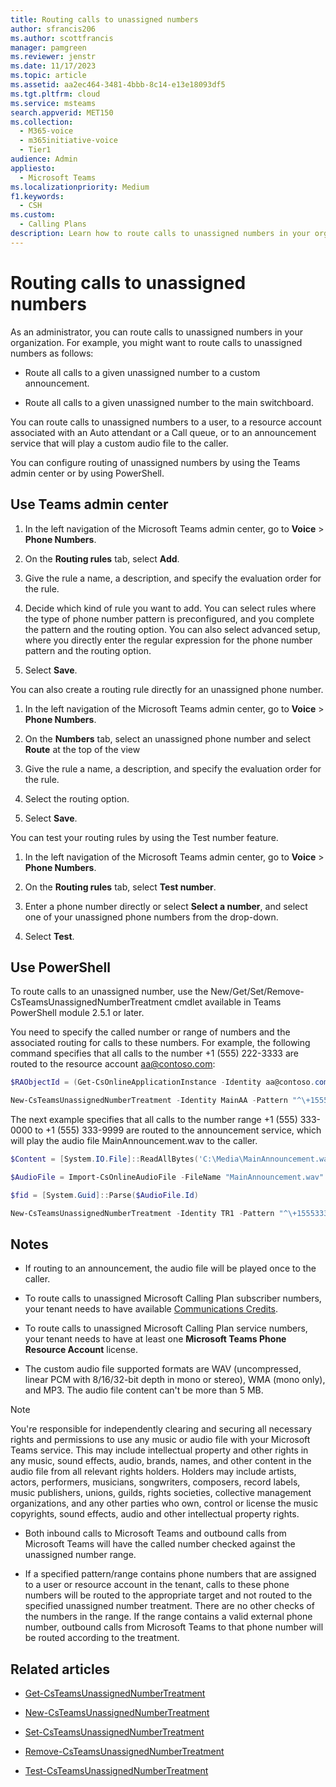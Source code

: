 ```yaml
---
title: Routing calls to unassigned numbers
author: sfrancis206
ms.author: scottfrancis
manager: pamgreen
ms.reviewer: jenstr
ms.date: 11/17/2023
ms.topic: article
ms.assetid: aa2ec464-3481-4bbb-8c14-e13e18093df5
ms.tgt.pltfrm: cloud
ms.service: msteams
search.appverid: MET150
ms.collection: 
  - M365-voice
  - m365initiative-voice
  - Tier1
audience: Admin
appliesto: 
  - Microsoft Teams
ms.localizationpriority: Medium
f1.keywords: 
  - CSH
ms.custom: 
  - Calling Plans
description: Learn how to route calls to unassigned numbers in your organization.
---
```


# Routing calls to unassigned numbers

As an administrator, you can route calls to unassigned numbers in your organization. For example, you might want to route calls to unassigned numbers as follows: 

- Route all calls to a given unassigned number to a custom announcement.

- Route all calls to a given unassigned number to the main switchboard.

You can route calls to unassigned numbers to a user, to a resource account associated with an Auto attendant or a Call queue, or to an announcement service that will play a custom audio file to the caller.

You can configure routing of unassigned numbers by using the Teams admin center or by using PowerShell.

## Use Teams admin center

1. In the left navigation of the Microsoft Teams admin center, go to **Voice** > **Phone Numbers**.

2. On the **Routing rules** tab, select **Add**.

3. Give the rule a name, a description, and specify the evaluation order for the rule.

4. Decide which kind of rule you want to add. You can select rules where the type of phone number pattern is preconfigured, and you complete the pattern and the routing option. You can also select advanced setup, where you directly enter the regular expression for the phone number pattern and the routing option.

5. Select **Save**.

You can also create a routing rule directly for an unassigned phone number.

1. In the left navigation of the Microsoft Teams admin center, go to **Voice** > **Phone Numbers**.

2. On the **Numbers** tab, select an unassigned phone number and select **Route** at the top of the view

4. Give the rule a name, a description, and specify the evaluation order for the rule.

4. Select the routing option.

5. Select **Save**.

You can test your routing rules by using the Test number feature.

1. In the left navigation of the Microsoft Teams admin center, go to **Voice** > **Phone Numbers**.

2. On the **Routing rules** tab, select **Test number**.

3. Enter a phone number directly or select **Select a number**, and select one of your unassigned phone numbers from the drop-down.

4. Select **Test**.


## Use PowerShell

To route calls to an unassigned number, use the New/Get/Set/Remove-CsTeamsUnassignedNumberTreatment cmdlet available in Teams PowerShell module 2.5.1 or later.

You need to specify the called number or range of numbers and the associated routing for calls to these numbers. For example, the following command specifies that all calls to the number +1 (555) 222-3333 are routed to the resource account aa@contoso.com:

``` PowerShell
$RAObjectId = (Get-CsOnlineApplicationInstance -Identity aa@contoso.com).ObjectId

New-CsTeamsUnassignedNumberTreatment -Identity MainAA -Pattern "^\+15552223333$" -TargetType ResourceAccount -Target $RAObjectId -TreatmentPriority 1
```

The next example specifies that all calls to the number range +1 (555) 333-0000 to +1 (555) 333-9999 are routed to the announcement service, which will play the audio file MainAnnouncement.wav to the caller.

```PowerShell
$Content = [System.IO.File]::ReadAllBytes('C:\Media\MainAnnouncement.wav')

$AudioFile = Import-CsOnlineAudioFile -FileName "MainAnnouncement.wav" -Content $Content

$fid = [System.Guid]::Parse($AudioFile.Id)

New-CsTeamsUnassignedNumberTreatment -Identity TR1 -Pattern "^\+1555333\d{4}$" -TargetType Announcement -Target $fid.Guid -TreatmentPriority 2
```

## Notes

- If routing to an announcement, the audio file will be played once to the caller.

- To route calls to unassigned Microsoft Calling Plan subscriber numbers, your tenant needs to have available [Communications Credits](what-are-communications-credits.md).

- To route calls to unassigned Microsoft Calling Plan service numbers, your tenant needs to have at least one **Microsoft Teams Phone Resource Account** license.

- The custom audio file supported formats are WAV (uncompressed, linear PCM with 8/16/32-bit depth in mono or stereo), WMA (mono only), and MP3. The audio file content can't be more than 5 MB.

> [!NOTE]
> You're responsible for independently clearing and securing all necessary rights and permissions to use any music or audio file with your Microsoft Teams service. This may include intellectual property and other rights in any music, sound effects, audio, brands, names, and other content in the audio file from all relevant rights holders. Holders may include artists, actors, performers, musicians, songwriters, composers, record labels, music publishers, unions, guilds, rights societies, collective management organizations, and any other parties who own, control or license the music copyrights, sound effects, audio and other intellectual property rights.

- Both inbound calls to Microsoft Teams and outbound calls from Microsoft Teams will have the called number checked against the unassigned number range.

- If a specified pattern/range contains phone numbers that are assigned to a user or resource account in the tenant, calls to these phone numbers will be routed to 
the appropriate target and not routed to the specified unassigned number treatment. There are no other checks of the numbers in the range. If the range contains
a valid external phone number, outbound calls from Microsoft Teams to that phone number will be routed according to the treatment.


## Related articles

- [Get-CsTeamsUnassignedNumberTreatment](/powershell/module/teams/get-csteamsunassignednumbertreatment)

- [New-CsTeamsUnassignedNumberTreatment](/powershell/module/teams/new-csteamsunassignednumbertreatment)

- [Set-CsTeamsUnassignedNumberTreatment](/powershell/module/teams/set-csteamsunassignednumbertreatment)

- [Remove-CsTeamsUnassignedNumberTreatment](/powershell/module/teams/remove-csteamsunassignednumbertreatment)

- [Test-CsTeamsUnassignedNumberTreatment](/powershell/module/teams/test-csteamsunassignednumbertreatment)
